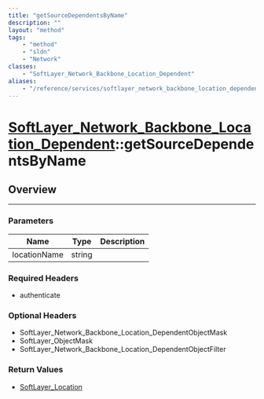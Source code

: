 ```yaml
---
title: "getSourceDependentsByName"
description: ""
layout: "method"
tags:
    - "method"
    - "sldn"
    - "Network"
classes:
    - "SoftLayer_Network_Backbone_Location_Dependent"
aliases:
    - "/reference/services/softlayer_network_backbone_location_dependent/getSourceDependentsByName"
---
```

# [SoftLayer_Network_Backbone_Location_Dependent](/reference/services/SoftLayer_Network_Backbone_Location_Dependent)::getSourceDependentsByName





## Overview 


-----

### Parameters 
|Name | Type | Description |
| --- | --- | --- |
|locationName| string| |


### Required Headers
* authenticate


### Optional Headers
* SoftLayer_Network_Backbone_Location_DependentObjectMask
* SoftLayer_ObjectMask
* SoftLayer_Network_Backbone_Location_DependentObjectFilter

### Return Values
* <a href='/reference/datatypes/SoftLayer_Location'>SoftLayer_Location </a>




